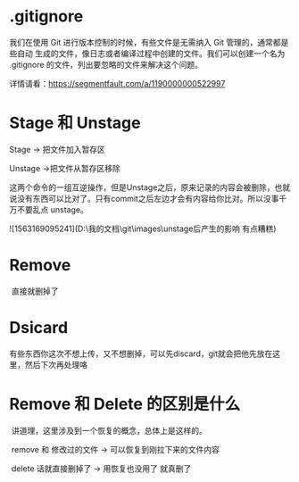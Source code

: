 # .gitignore

我们在使用 Git 进行版本控制的时候，有些文件是无需纳入 Git 管理的，通常都是些自动 生成的文件，像日志或者编译过程中创建的文件。我们可以创建一个名为 .gitignore 的文件，列出要忽略的文件来解决这个问题。

详情请看：<https://segmentfault.com/a/1190000000522997>



# Stage 和 Unstage

Stage -> 把文件加入暂存区

Unstage ->把文件从暂存区移除

这两个命令的一组互逆操作，但是Unstage之后，原来记录的内容会被删除，也就说没有东西可以比对了。只有commit之后左边才会有内容给你比对。所以没事千万不要乱点 unstage。

![1563169095241](D:\我的文档\git\images\unstage后产生的影响 有点糟糕)



# Remove

​	直接就删掉了

# Dsicard

​	有些东西你这次不想上传，又不想删掉，可以先discard，git就会把他先放在这里，然后下次再处理咯

# Remove 和 Delete 的区别是什么

​	讲道理，这里涉及到一个恢复的概念，总体上是这样的。

​	remove 和 修改过的文件 	-> 	可以恢复到刚拉下来的文件内容

​	delete 话就直接删掉了 	-> 用恢复也没用了 就真删了